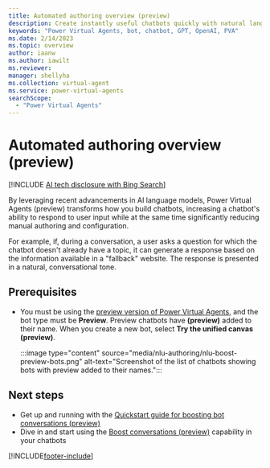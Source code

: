 ```yaml
---
title: Automated authoring overview (preview)
description: Create instantly useful chatbots quickly with natural language understanding-based authoring capabilities in Power Virtual Agents.
keywords: "Power Virtual Agents, bot, chatbot, GPT, OpenAI, PVA"
ms.date: 2/14/2023
ms.topic: overview
author: iaanw
ms.author: iawilt
ms.reviewer: 
manager: shellyha
ms.collection: virtual-agent
ms.service: power-virtual-agents
searchScope:
  - "Power Virtual Agents"
---
```

# Automated authoring overview (preview)

[!INCLUDE [AI tech disclosure with Bing Search](includes/disclosure-ai-preview-bing-addendum.md)]

By leveraging recent advancements in AI language models, Power Virtual Agents (preview) transforms how you build chatbots, increasing a chatbot's ability to respond to user input while at the same time significantly reducing manual authoring and configuration.

For example, if, during a conversation, a user asks a question for which the chatbot doesn't already have a topic, it can generate a response based on the information available in a "fallback" website. The response is presented in a natural, conversational tone. 


## Prerequisites
- You must be using the [preview version of Power Virtual Agents](preview/overview.md), and the bot type must be **Preview**. Preview chatbots have **(preview)** added to their name. When you create a new bot, select **Try the unified canvas (preview)**.  

    :::image type="content" source="media/nlu-authoring/nlu-boost-preview-bots.png" alt-text="Screenshot of the list of chatbots showing bots with preview added to their names.":::


## Next steps

- Get up and running with the [Quickstart guide for boosting bot conversations (preview)](nlu-authoring-quickstart.md)
- Dive in and start using the [Boost conversations (preview)](nlu-boost-conversations.md) capability in your chatbots

[!INCLUDE[footer-include](includes/footer-banner.md)]
